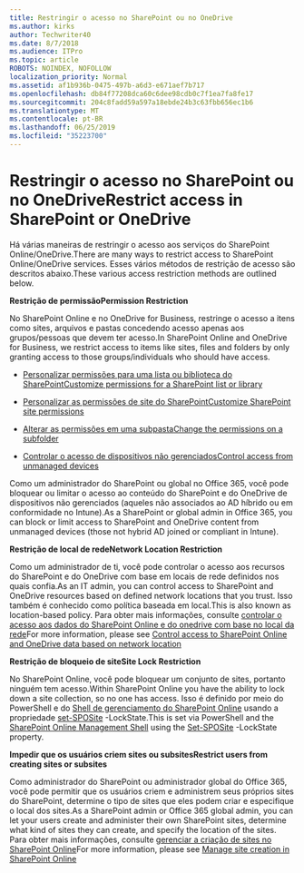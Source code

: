 ```yaml
---
title: Restringir o acesso no SharePoint ou no OneDrive
ms.author: kirks
author: Techwriter40
ms.date: 8/7/2018
ms.audience: ITPro
ms.topic: article
ROBOTS: NOINDEX, NOFOLLOW
localization_priority: Normal
ms.assetid: af1b936b-0475-497b-a6d3-e671aef7b717
ms.openlocfilehash: db84f77208dca60c6dee98cdb0c7f1ea7fa8fe17
ms.sourcegitcommit: 204c8fadd59a597a18ebde24b3c63fbb656ec1b6
ms.translationtype: MT
ms.contentlocale: pt-BR
ms.lasthandoff: 06/25/2019
ms.locfileid: "35223700"
---
```

# <a name="restrict-access-in-sharepoint-or-onedrive"></a><span data-ttu-id="71207-102">Restringir o acesso no SharePoint ou no OneDrive</span><span class="sxs-lookup"><span data-stu-id="71207-102">Restrict access in SharePoint or OneDrive</span></span>

<span data-ttu-id="71207-103">Há várias maneiras de restringir o acesso aos serviços do SharePoint Online/OneDrive.</span><span class="sxs-lookup"><span data-stu-id="71207-103">There are many ways to restrict access to SharePoint Online/OneDrive services.</span></span> <span data-ttu-id="71207-104">Esses vários métodos de restrição de acesso são descritos abaixo.</span><span class="sxs-lookup"><span data-stu-id="71207-104">These various access restriction methods are outlined below.</span></span> 

<span data-ttu-id="71207-105">**Restrição de permissão**</span><span class="sxs-lookup"><span data-stu-id="71207-105">**Permission Restriction**</span></span>

<span data-ttu-id="71207-106">No SharePoint Online e no OneDrive for Business, restringe o acesso a itens como sites, arquivos e pastas concedendo acesso apenas aos grupos/pessoas que devem ter acesso.</span><span class="sxs-lookup"><span data-stu-id="71207-106">In SharePoint Online and OneDrive for Business, we restrict access to items like sites, files and folders by only granting access to those groups/individuals who should have access.</span></span>

- [<span data-ttu-id="71207-107">Personalizar permissões para uma lista ou biblioteca do SharePoint</span><span class="sxs-lookup"><span data-stu-id="71207-107">Customize permissions for a SharePoint list or library</span></span>](https://support.office.com/article/Customize-permissions-for-a-SharePoint-list-or-library-02d770f3-59eb-4910-a608-5f84cc297782)

- [<span data-ttu-id="71207-108">Personalizar as permissões de site do SharePoint</span><span class="sxs-lookup"><span data-stu-id="71207-108">Customize SharePoint site permissions</span></span>](https://docs.microsoft.com/sharepoint/customize-sharepoint-site-permissions)

- [<span data-ttu-id="71207-109">Alterar as permissões em uma subpasta</span><span class="sxs-lookup"><span data-stu-id="71207-109">Change the permissions on a subfolder</span></span>](https://support.office.com/article/Change-the-permissions-on-a-subfolder-5427BD7C-F20A-4F75-8CF2-5359DD45A1A6)

- [<span data-ttu-id="71207-110">Controlar o acesso de dispositivos não gerenciados</span><span class="sxs-lookup"><span data-stu-id="71207-110">Control access from unmanaged devices</span></span>](https://docs.microsoft.com/sharepoint/control-access-from-unmanaged-devices)

<span data-ttu-id="71207-111">Como um administrador do SharePoint ou global no Office 365, você pode bloquear ou limitar o acesso ao conteúdo do SharePoint e do OneDrive de dispositivos não gerenciados (aqueles não associados ao AD híbrido ou em conformidade no Intune).</span><span class="sxs-lookup"><span data-stu-id="71207-111">As a SharePoint or global admin in Office 365, you can block or limit access to SharePoint and OneDrive content from unmanaged devices (those not hybrid AD joined or compliant in Intune).</span></span>

<span data-ttu-id="71207-112">**Restrição de local de rede**</span><span class="sxs-lookup"><span data-stu-id="71207-112">**Network Location Restriction**</span></span>

<span data-ttu-id="71207-113">Como um administrador de ti, você pode controlar o acesso aos recursos do SharePoint e do OneDrive com base em locais de rede definidos nos quais confia.</span><span class="sxs-lookup"><span data-stu-id="71207-113">As an IT admin, you can control access to SharePoint and OneDrive resources based on defined network locations that you trust.</span></span> <span data-ttu-id="71207-114">Isso também é conhecido como política baseada em local.</span><span class="sxs-lookup"><span data-stu-id="71207-114">This is also known as location-based policy.</span></span> <span data-ttu-id="71207-115">Para obter mais informações, consulte [controlar o acesso aos dados do SharePoint Online e do onedrive com base no local da rede](https://docs.microsoft.com/sharepoint/control-access-based-on-network-location)</span><span class="sxs-lookup"><span data-stu-id="71207-115">For more information, please see [Control access to SharePoint Online and OneDrive data based on network location](https://docs.microsoft.com/sharepoint/control-access-based-on-network-location)</span></span>

<span data-ttu-id="71207-116">**Restrição de bloqueio de site**</span><span class="sxs-lookup"><span data-stu-id="71207-116">**Site Lock Restriction**</span></span> 

<span data-ttu-id="71207-117">No SharePoint Online, você pode bloquear um conjunto de sites, portanto ninguém tem acesso.</span><span class="sxs-lookup"><span data-stu-id="71207-117">Within SharePoint Online you have the ability to lock down a site collection, so no one has access.</span></span> <span data-ttu-id="71207-118">Isso é definido por meio do PowerShell e do [Shell de gerenciamento do SharePoint Online](https://docs.microsoft.com/powershell/sharepoint/sharepoint-online/connect-sharepoint-online?view=sharepoint-ps) usando a propriedade [set-SPOSite](https://docs.microsoft.com/powershell/module/sharepoint-online/set-sposite?view=sharepoint-ps) -LockState.</span><span class="sxs-lookup"><span data-stu-id="71207-118">This is set via PowerShell and the [SharePoint Online Management Shell](https://docs.microsoft.com/powershell/sharepoint/sharepoint-online/connect-sharepoint-online?view=sharepoint-ps) using the [Set-SPOSite](https://docs.microsoft.com/powershell/module/sharepoint-online/set-sposite?view=sharepoint-ps) -LockState property.</span></span>

<span data-ttu-id="71207-119">**Impedir que os usuários criem sites ou subsites**</span><span class="sxs-lookup"><span data-stu-id="71207-119">**Restrict users from creating sites or subsites**</span></span>

<span data-ttu-id="71207-120">Como administrador do SharePoint ou administrador global do Office 365, você pode permitir que os usuários criem e administrem seus próprios sites do SharePoint, determine o tipo de sites que eles podem criar e especifique o local dos sites.</span><span class="sxs-lookup"><span data-stu-id="71207-120">As a SharePoint admin or Office 365 global admin, you can let your users create and administer their own SharePoint sites, determine what kind of sites they can create, and specify the location of the sites.</span></span> <span data-ttu-id="71207-121">Para obter mais informações, consulte [gerenciar a criação de sites no SharePoint Online](https://docs.microsoft.com/sharepoint/manage-site-creation)</span><span class="sxs-lookup"><span data-stu-id="71207-121">For more information, please see [Manage site creation in SharePoint Online](https://docs.microsoft.com/sharepoint/manage-site-creation)</span></span>

